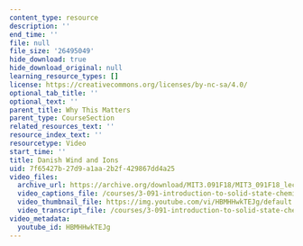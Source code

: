 ```yaml
---
content_type: resource
description: ''
end_time: ''
file: null
file_size: '26495049'
hide_download: true
hide_download_original: null
learning_resource_types: []
license: https://creativecommons.org/licenses/by-nc-sa/4.0/
optional_tab_title: ''
optional_text: ''
parent_title: Why This Matters
parent_type: CourseSection
related_resources_text: ''
resource_index_text: ''
resourcetype: Video
start_time: ''
title: Danish Wind and Ions
uid: 7f65427b-27d9-a1aa-2b2f-429867dd4a25
video_files:
  archive_url: https://archive.org/download/MIT3.091F18/MIT3_091F18_lec08_wtm_300k.mp4
  video_captions_file: /courses/3-091-introduction-to-solid-state-chemistry-fall-2018/HBMHHwkTEJg_captions.webvtt
  video_thumbnail_file: https://img.youtube.com/vi/HBMHHwkTEJg/default.jpg
  video_transcript_file: /courses/3-091-introduction-to-solid-state-chemistry-fall-2018/HBMHHwkTEJg_transcript.pdf
video_metadata:
  youtube_id: HBMHHwkTEJg
---
```

